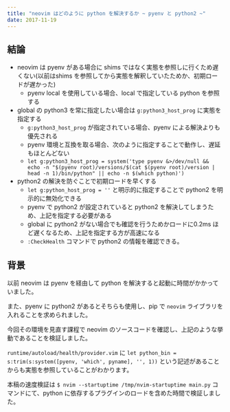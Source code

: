 ```yaml
---
title: "neovim はどのように python を解決するか ~ pyenv と python2 ~"
date: 2017-11-19
---
```


## 結論
- neovim は pyenv がある場合に shims ではなく実態を参照しに行くため遅くない(以前はshims を参照してから実態を解釈していたためか、初期ロードが遅かった)
    - pyenv local を使用している場合、local で指定している python を参照する
- global の python3 を常に指定したい場合は `g:python3_host_prog` に実態を指定する
    - `g:python3_host_prog` が指定されている場合、pyenv による解決よりも優先される
    - pyenv 環境と互換を取る場合、次のように指定することで動作し、遅延もほとんどない
    - `let g:python3_host_prog = system('type pyenv &>/dev/null && echo -n "$(pyenv root)/versions/$(cat $(pyenv root)/version | head -n 1)/bin/python" || echo -n $(which python)')`
- python2 の解決を防ぐことで初期ロードを早くする
    - `let g:python_host_prog = ''` と明示的に指定することで python2 を明示的に無効化できる
    - pyenv で python2 が設定されていると python2 を解決してしまうため、上記を指定する必要がある
    - global に python2 がない場合でも確認を行うためかロードに0.2ms ほど遅くなるため、上記を指定する方が高速になる
    - `:CheckHealth` コマンドで python2 の情報を確認できる。

## 背景
以前 neovim は pyenv を経由して python を解決すると起動に時間がかかっていました。

また、pyenv に python2 があるとそちらも使用し、pip で `neovim` ライブラリを入れることを求められました。

今回その環境を見直す課程で neovim のソースコードを確認し、上記のような挙動であることを検証しました。

`runtime/autoload/health/provider.vim` に `let python_bin = s:trim(s:system([pyenv, 'which', pyname], '', 1))` という記述があることからも実態を参照していることがわかります。

本稿の速度検証は `$ nvim --startuptime /tmp/nvim-startuptime main.py` コマンドにて、python に依存するプラグインのロードを含めた時間で検証しました。
